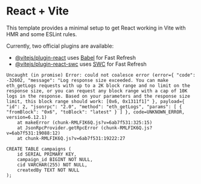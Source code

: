 # React + Vite

This template provides a minimal setup to get React working in Vite with HMR and some ESLint rules.

Currently, two official plugins are available:

- [@vitejs/plugin-react](https://github.com/vitejs/vite-plugin-react/blob/main/packages/plugin-react/README.md) uses [Babel](https://babeljs.io/) for Fast Refresh
- [@vitejs/plugin-react-swc](https://github.com/vitejs/vite-plugin-react-swc) uses [SWC](https://swc.rs/) for Fast Refresh


```
Uncaught (in promise) Error: could not coalesce error (error={ "code": -32602, "message": "Log response size exceeded. You can make eth_getLogs requests with up to a 2K block range and no limit on the response size, or you can request any block range with a cap of 10K logs in the response. Based on your parameters and the response size limit, this block range should work: [0x6, 0x1311f1]" }, payload={ "id": 2, "jsonrpc": "2.0", "method": "eth_getLogs", "params": [ { "fromBlock": "0x6", "toBlock": "latest" } ] }, code=UNKNOWN_ERROR, version=6.12.1)
    at makeError (chunk-RMLFIK6Q.js?v=6ab7f531:325:15)
    at JsonRpcProvider.getRpcError (chunk-RMLFIK6Q.js?v=6ab7f531:19088:12)
    at chunk-RMLFIK6Q.js?v=6ab7f531:19222:27
```


```
CREATE TABLE campaigns (
    id SERIAL PRIMARY KEY,
    campaign_id BIGINT NOT NULL,
    cid VARCHAR(255) NOT NULL,
    createdBy TEXT NOT NULL
);
```